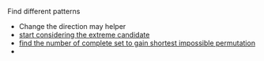 Find different patterns
* Change the direction may helper
* [start considering the extreme candidate](https://leetcode.com/problems/count-increasing-quadruplets/solutions/3111697/c-java-python3-cleanest-dp-with-clarification-o-n-2/?orderBy=most_votes)
* [find the number of complete set to gain shortest impossible permutation](https://leetcode.com/problems/shortest-impossible-sequence-of-rolls/)
* 
